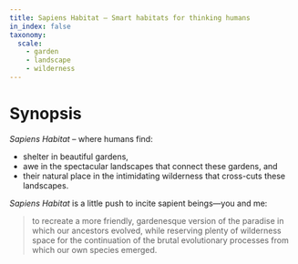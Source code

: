 ```yaml
---
title: Sapiens Habitat – Smart habitats for thinking humans
in_index: false
taxonomy:
  scale:
    - garden
    - landscape
    - wilderness
---
```


# Synopsis

_Sapiens Habitat_ – where humans find: 

* shelter in beautiful gardens,
* awe in the spectacular landscapes that connect these gardens, and
* their natural place in the intimidating wilderness that cross-cuts these landscapes.

_Sapiens Habitat_ is a little push to incite sapient beings—you and me:

> to recreate a more friendly, gardenesque version of the paradise in which our
> ancestors evolved, while reserving plenty of wilderness space for the
> continuation of the brutal evolutionary processes from which our own species
> emerged.

<?article-index?>
